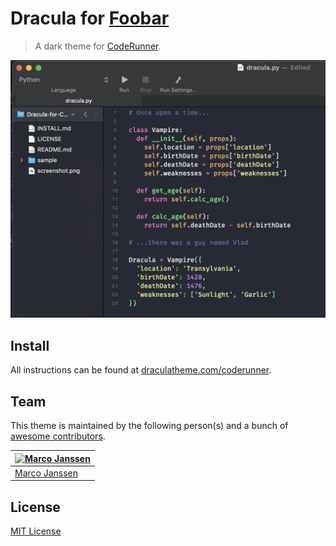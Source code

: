 # Dracula for [Foobar](https://foobar.com)

> A dark theme for [CodeRunner](https://coderunnerapp.com).

![Screenshot](./screenshot.png)

## Install

All instructions can be found at [draculatheme.com/coderunner](https://draculatheme.com/coderunner).

## Team

This theme is maintained by the following person(s) and a bunch of [awesome contributors](https://github.com/dracula/coderunner/graphs/contributors).

[![Marco Janssen](https://avatars3.githubusercontent.com/u/1281284?v=3&s=70)](https://github.com/marc0janssen) |
--- |
[Marco Janssen](https://github.com/marc0janssen) |

## License

[MIT License](./LICENSE)